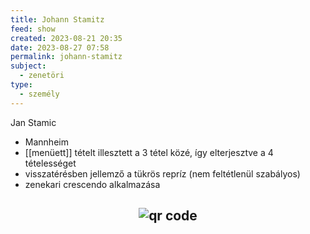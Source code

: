 ```yaml
---
title: Johann Stamitz
feed: show
created: 2023-08-21 20:35
date: 2023-08-27 07:58
permalink: johann-stamitz
subject:
  - zenetöri
type:
  - személy
---
```


Jan Stamic

- Mannheim
- [[menüett]] tételt illesztett a 3 tétel közé, így elterjesztve a 4 tételességet
- visszatérésben jellemző a tükrös repríz (nem feltétlenül szabályos)
- zenekari crescendo alkalmazása



## <p style="text-align: center;"><img src="https://chart.googleapis.com/chart?cht=qr&chl=https://notes.andrasdenes.com/johann-stamitz&chs=180x180&choe=UTF-8&chld=L|2" alt="qr code"></p>

